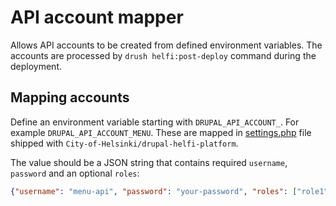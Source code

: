 # API account mapper

Allows API accounts to be created from defined environment variables. The accounts are processed by `drush helfi:post-deploy` command during the deployment.

## Mapping accounts

Define an environment variable starting with `DRUPAL_API_ACCOUNT_`. For example `DRUPAL_API_ACCOUNT_MENU`. These are mapped in [settings.php](https://github.com/City-of-Helsinki/drupal-helfi-platform/blob/main/public/sites/default/settings.php) file shipped with `City-of-Helsinki/drupal-helfi-platform`.

The value should be a JSON string that contains required `username`, `password` and an optional `roles`:

```json
{"username": "menu-api", "password": "your-password", "roles": ["role1", "role2"]}
```
